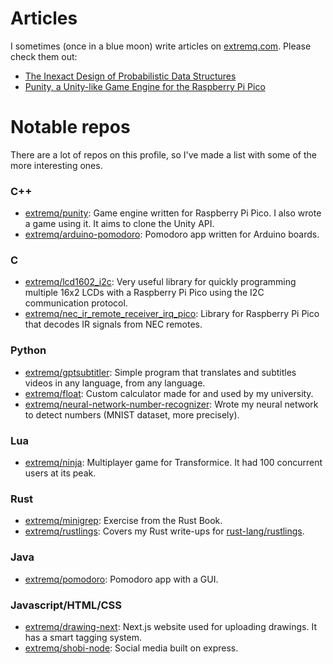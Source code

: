 # Articles

I sometimes (once in a blue moon) write articles on [extremq.com](https://extremq.com). Please check them out:
- [The Inexact Design of Probabilistic Data Structures](https://www.extremq.com/2023/10/29/probabilistic-data-structures/)
- [Punity, a Unity-like Game Engine for the Raspberry Pi Pico](https://www.extremq.com/2023/05/22/punity/)

# Notable repos

There are a lot of repos on this profile, so I've made a list with some of the more interesting ones.

### C++
- [extremq/punity](https://github.com/extremq/punity): Game engine written for Raspberry Pi Pico. I also wrote a game using it. It aims to clone the Unity API. 
- [extremq/arduino-pomodoro](https://github.com/extremq/arduino-pomodoro): Pomodoro app written for Arduino boards.

### C
- [extremq/lcd1602_i2c](https://github.com/extremq/lcd1602_i2c): Very useful library for quickly programming multiple 16x2 LCDs with a Raspberry Pi Pico using the I2C communication protocol. 
- [extremq/nec_ir_remote_receiver_irq_pico](https://github.com/extremq/nec_ir_remote_receiver_irq_pico): Library for Raspberry Pi Pico that decodes IR signals from NEC remotes.

### Python
- [extremq/gptsubtitler](https://github.com/extremq/gptsubtitler): Simple program that translates and subtitles videos in any language, from any language.
- [extremq/float](https://github.com/extremq/float): Custom calculator made for and used by my university.
- [extremq/neural-network-number-recognizer](https://github.com/extremq/neural-network-number-recognizer): Wrote my neural network to detect numbers (MNIST dataset, more precisely).

### Lua
- [extremq/ninja](https://github.com/extremq/ninja): Multiplayer game for Transformice. It had 100 concurrent users at its peak. 

### Rust
- [extremq/minigrep](https://github.com/extremq/minigrep): Exercise from the Rust Book.
- [extremq/rustlings](https://github.com/extremq/rustlings): Covers my Rust write-ups for [rust-lang/rustlings](https://github.com/rust-lang/rustlings).

### Java
- [extremq/pomodoro](https://github.com/extremq/pomodoro): Pomodoro app with a GUI.

### Javascript/HTML/CSS
- [extremq/drawing-next](https://github.com/extremq/drawing-next): Next.js website used for uploading drawings. It has a smart tagging system.
- [extremq/shobi-node](https://github.com/extremq/shobi-node): Social media built on express.
